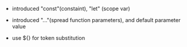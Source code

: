 - introduced "const"(constaint), "let" (scope var)

- introduced "..."(spread function parameters), and default parameter value

- use ${} for token substitution

